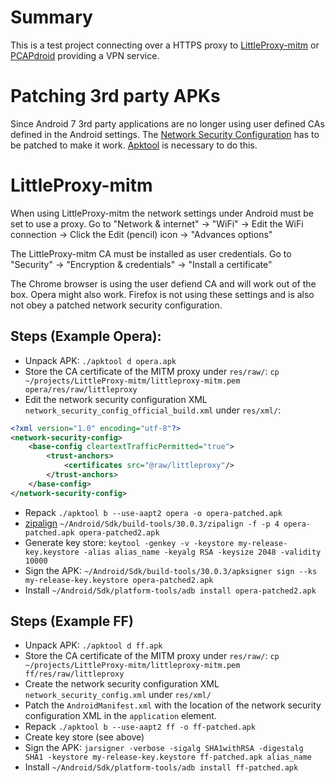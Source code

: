 # Summary

This is a test project connecting over a HTTPS proxy to [LittleProxy-mitm](https://github.com/koh-osug/LittleProxy-mitm)
or [PCAPdroid](https://github.com/emanuele-f/PCAPdroid) providing a VPN service.

# Patching 3rd party APKs

Since Android 7 3rd party applications are no longer using user defined CAs defined in the Android settings.
The [Network Security Configuration](https://developer.android.com/training/articles/security-config) has to be patched to make it work.
[Apktool](https://ibotpeaches.github.io/Apktool/) is necessary to do this.

# LittleProxy-mitm

When using LittleProxy-mitm the network settings under Android must be set to use a proxy. 
Go to "Network & internet" -> "WiFi" -> Edit the WiFi connection -> Click the Edit (pencil) icon -> "Advances options"

The LittleProxy-mitm CA must be installed as user credentials. 
Go to "Security" -> "Encryption & credentials" -> "Install a certificate"

The Chrome browser is using the user defiend CA and will work out of the box. Opera might also work. 
Firefox is not using these settings and is also not obey a patched network security configuration.
 
## Steps (Example Opera):

 * Unpack APK: `./apktool d opera.apk`
 * Store the CA certificate of the MITM proxy under `res/raw/`: `cp ~/projects/LittleProxy-mitm/littleproxy-mitm.pem opera/res/raw/littleproxy` 
 * Edit the network security configuration XML `network_security_config_official_build.xml` under `res/xml/`:
 
~~~xml
<?xml version="1.0" encoding="utf-8"?>
<network-security-config>
    <base-config cleartextTrafficPermitted="true">
        <trust-anchors>
            <certificates src="@raw/littleproxy"/>
        </trust-anchors>
    </base-config>
</network-security-config>
~~~
 * Repack `./apktool b --use-aapt2 opera -o opera-patched.apk`
 * [zipalign](https://developer.android.com/studio/command-line/zipalign) `~/Android/Sdk/build-tools/30.0.3/zipalign -f -p 4 opera-patched.apk opera-patched2.apk`
 * Generate key store: `keytool -genkey -v -keystore my-release-key.keystore -alias alias_name -keyalg RSA -keysize 2048 -validity 10000`
 * Sign the APK: `~/Android/Sdk/build-tools/30.0.3/apksigner sign --ks my-release-key.keystore opera-patched2.apk`
 * Install `~/Android/Sdk/platform-tools/adb install opera-patched2.apk`

## Steps (Example FF)

 * Unpack APK: `./apktool d ff.apk`
 * Store the CA certificate of the MITM proxy under `res/raw/`: `cp ~/projects/LittleProxy-mitm/littleproxy-mitm.pem ff/res/raw/littleproxy`
 * Create the network security configuration XML `network_security_config.xml` under `res/xml/`
 * Patch the `AndroidManifest.xml` with the location of the network security configuration XML in the `application` element.
 * Repack `./apktool b --use-aapt2 ff -o ff-patched.apk`
 * Create key store (see above)
 * Sign the APK: `jarsigner -verbose -sigalg SHA1withRSA -digestalg SHA1 -keystore my-release-key.keystore ff-patched.apk alias_name`
 * Install `~/Android/Sdk/platform-tools/adb install ff-patched.apk`


